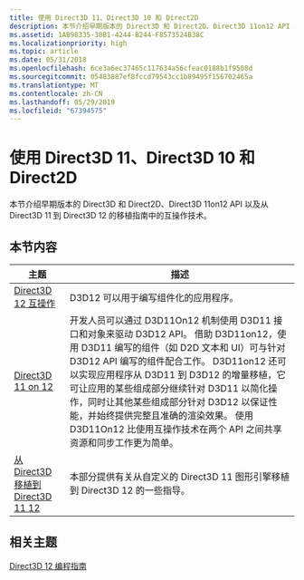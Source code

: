 ```yaml
---
title: 使用 Direct3D 11、Direct3D 10 和 Direct2D
description: 本节介绍早期版本的 Direct3D 和 Direct2D、Direct3D 11on12 API 以及从 Direct3D 11 到 Direct3D 12 的移植指南中的互操作技术。
ms.assetid: 1AB98335-30B1-4244-B244-F8573524B38C
ms.localizationpriority: high
ms.topic: article
ms.date: 05/31/2018
ms.openlocfilehash: 6ce3a6ec37465c117634a56cfeac0188b1f9508d
ms.sourcegitcommit: 05483887ef8fccd79543cc1b89495f156702465a
ms.translationtype: MT
ms.contentlocale: zh-CN
ms.lasthandoff: 05/29/2019
ms.locfileid: "67394575"
---
```

# <a name="working-with-direct3d-11-direct3d-10-and-direct2d"></a>使用 Direct3D 11、Direct3D 10 和 Direct2D

本节介绍早期版本的 Direct3D 和 Direct2D、Direct3D 11on12 API 以及从 Direct3D 11 到 Direct3D 12 的移植指南中的互操作技术。

## <a name="in-this-section"></a>本节内容



| 主题                                                                                             | 描述                                                                                                                                                                                                                                                                                                                                                                                                                                                                                                                                                                                                                                                |
|---------------------------------------------------------------------------------------------------|------------------------------------------------------------------------------------------------------------------------------------------------------------------------------------------------------------------------------------------------------------------------------------------------------------------------------------------------------------------------------------------------------------------------------------------------------------------------------------------------------------------------------------------------------------------------------------------------------------------------------------------------------------|
| [Direct3D 12 互操作](direct3d-12-with-direct3d-11--direct-2d-and-gdi.md)<br/>             | D3D12 可以用于编写组件化的应用程序。 <br/>                                                                                                                                                                                                                                                                                                                                                                                                                                                                                                                                                                                         |
| [Direct3D 11 on 12](direct3d-11-on-12.md)<br/>                                             | 开发人员可以通过 D3D11On12 机制使用 D3D11 接口和对象来驱动 D3D12 API。 借助 D3D11on12，使用 D3D11 编写的组件（如 D2D 文本和 UI）可与针对 D3D12 API 编写的组件配合工作。 D3D11on12 还可以实现应用程序从 D3D11 到 D3D12 的增量移植，它可让应用的某些组成部分继续针对 D3D11 以简化操作，同时让其他某些组成部分针对 D3D12 以保证性能，并始终提供完整且准确的渲染效果。 使用 D3D11On12 比使用互操作技术在两个 API 之间共享资源和同步工作更为简单。 <br/> |
| [从 Direct3D 移植到 Direct3D 11 12](porting-from-direct3d-11-to-direct3d-12.md)<br/> | 本部分提供有关从自定义的 Direct3D 11 图形引擎移植到 Direct3D 12 的一些指导。<br/>                                                                                                                                                                                                                                                                                                                                                                                                                                                                                                                                        |



 

## <a name="related-topics"></a>相关主题

<dl> <dt>

[Direct3D 12 编程指南](directx-12-programming-guide.md)
</dt> </dl>

 

 





